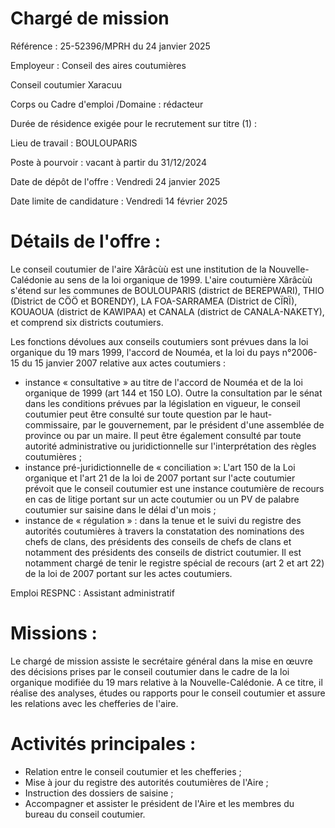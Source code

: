 # Chargé de mission

Référence : 25-52396/MPRH du 24 janvier 2025

Employeur : Conseil des aires coutumières

Conseil coutumier Xaracuu

Corps ou Cadre d'emploi /Domaine : rédacteur

Durée de résidence exigée pour le recrutement sur titre (1) :

Lieu de travail : BOULOUPARIS

Poste à pourvoir : vacant à partir du 31/12/2024

Date de dépôt de l'offre : Vendredi 24 janvier 2025

Date limite de candidature : Vendredi 14 février 2025

# Détails de l'offre :

Le conseil coutumier de l'aire Xârâcùù est une institution de la Nouvelle-Calédonie au sens de la loi organique de 1999. L'aire coutumière Xârâcùù s'étend sur les communes de BOULOUPARIS (district de BEREPWARI), THIO (District de CÖÖ et BORENDY), LA FOA-SARRAMEA (District de CÏRÏ), KOUAOUA (district de KAWIPAA) et CANALA (district de CANALA-NAKETY), et comprend six districts coutumiers.

Les fonctions dévolues aux conseils coutumiers sont prévues dans la loi organique du 19 mars 1999, l'accord de Nouméa, et la loi du pays n°2006-15 du 15 janvier 2007 relative aux actes coutumiers :

- instance « consultative » au titre de l'accord de Nouméa et de la loi organique de 1999 (art 144 et 150 LO). Outre la consultation par le sénat dans les conditions prévues par la législation en vigueur, le conseil coutumier peut être consulté sur toute question par le haut-commissaire, par le gouvernement, par le président d'une assemblée de province ou par un maire. Il peut être également consulté par toute autorité administrative ou juridictionnelle sur l'interprétation des règles coutumières ;
- instance pré-juridictionnelle de « conciliation »: L'art 150 de la Loi organique et l'art 21 de la loi de 2007 portant sur l'acte coutumier prévoit que le conseil coutumier est une instance coutumière de recours en cas de litige portant sur un acte coutumier ou un PV de palabre coutumier sur saisine dans le délai d'un mois ;
- instance de « régulation » : dans la tenue et le suivi du registre des autorités coutumières à travers la constatation des nominations des chefs de clans, des présidents des conseils de chefs de clans et notamment des présidents des conseils de district coutumier. Il est notamment chargé de tenir le registre spécial de recours (art 2 et art 22) de la loi de 2007 portant sur les actes coutumiers.

Emploi RESPNC : Assistant administratif

# Missions :

Le chargé de mission assiste le secrétaire général dans la mise en œuvre des décisions prises par le conseil coutumier dans le cadre de la loi organique modifiée du 19 mars relative à la Nouvelle-Calédonie. A ce titre, il réalise des analyses, études ou rapports pour le conseil coutumier et assure les relations avec les chefferies de l'aire.

# Activités principales :

- Relation entre le conseil coutumier et les chefferies ;
- Mise à jour du registre des autorités coutumières de l'Aire ;
- Instruction des dossiers de saisine ;
- Accompagner et assister le président de l'Aire et les membres du bureau du conseil coutumier.
